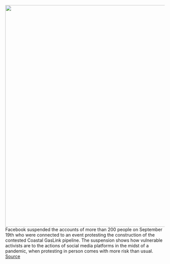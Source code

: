 <img src='https://cdn.vox-cdn.com/thumbor/pyZVp-oaFFxKCYLEK9Dpv9PpQpY=/0x0:3000x1997/1200x800/filters:focal(1260x759:1740x1239)/cdn.vox-cdn.com/uploads/chorus_image/image/67463799/1209691933.jpg.0.jpg' width='700px' /><br/>
Facebook suspended the accounts of more than 200 people on September 19th who were connected to an event protesting the construction of the contested Coastal GasLink pipeline. The suspension shows how vulnerable activists are to the actions of social media platforms in the midst of a pandemic, when protesting in person comes with more risk than usual.
<a href='https://www.theverge.com/2020/9/24/21454554/facebook-acitivists-suspended-accounts-coastal-gaslink-pipeline'> Source <a/>